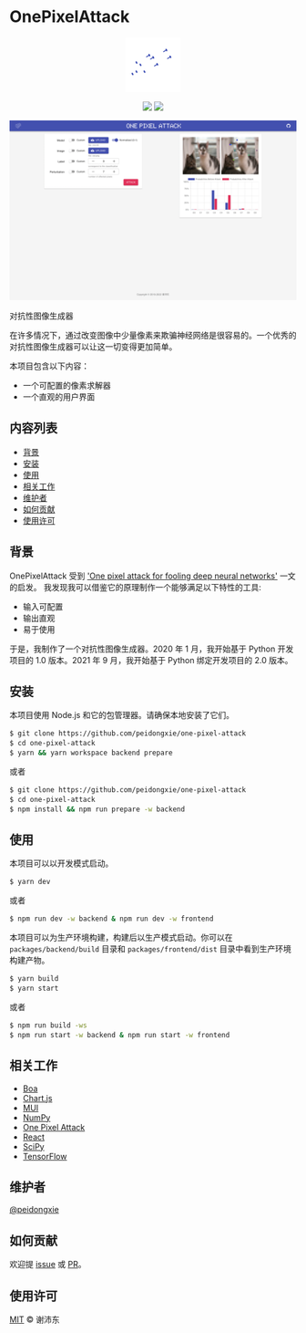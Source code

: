 # OnePixelAttack

<p align="center">
  <img src="https://raw.githubusercontent.com/peidongxie/one-pixel-attack/main/packages/frontend/public/static/logo/logo-96.png">
</p>
<p align="center">
  <img src="https://img.shields.io/github/license/peidongxie/one-pixel-attack" />
  <img src="https://img.shields.io/github/package-json/v/peidongxie/one-pixel-attack" />
</p>
<p align="center">
  <img src="demo.png">
</p>

对抗性图像生成器

在许多情况下，通过改变图像中少量像素来欺骗神经网络是很容易的。一个优秀的对抗性图像生成器可以让这一切变得更加简单。

本项目包含以下内容：

- 一个可配置的像素求解器
- 一个直观的用户界面

## 内容列表

- [背景](#背景)
- [安装](#安装)
- [使用](#使用)
- [相关工作](#相关工作)
- [维护者](#维护者)
- [如何贡献](#如何贡献)
- [使用许可](#使用许可)

## 背景

OnePixelAttack 受到 ['One pixel attack for fooling deep neural networks'](https://arxiv.org/abs/1710.08864) 一文的启发。 我发现我可以借鉴它的原理制作一个能够满足以下特性的工具:

- 输入可配置
- 输出直观
- 易于使用

于是，我制作了一个对抗性图像生成器。2020 年 1 月，我开始基于 Python 开发项目的 1.0 版本。2021 年 9 月，我开始基于 Python 绑定开发项目的 2.0 版本。

## 安装

本项目使用 Node.js 和它的包管理器。请确保本地安装了它们。

```sh
$ git clone https://github.com/peidongxie/one-pixel-attack
$ cd one-pixel-attack
$ yarn && yarn workspace backend prepare
```

或者

```sh
$ git clone https://github.com/peidongxie/one-pixel-attack
$ cd one-pixel-attack
$ npm install && npm run prepare -w backend
```

## 使用

本项目可以以开发模式启动。

```sh
$ yarn dev
```

或者

```sh
$ npm run dev -w backend & npm run dev -w frontend
```

本项目可以为生产环境构建，构建后以生产模式启动。你可以在 `packages/backend/build` 目录和 `packages/frontend/dist` 目录中看到生产环境构建产物。

```sh
$ yarn build
$ yarn start
```

或者

```sh
$ npm run build -ws
$ npm run start -w backend & npm run start -w frontend
```

## 相关工作

- [Boa](https://github.com/imgcook/boa)
- [Chart.js](https://github.com/chartjs/Chart.js)
- [MUI](https://github.com/mui-org/material-ui)
- [NumPy](https://github.com/numpy/numpy)
- [One Pixel Attack](https://github.com/Hyperparticle/one-pixel-attack-keras)
- [React](https://github.com/facebook/react)
- [SciPy](https://github.com/scipy/scipy)
- [TensorFlow](https://github.com/tensorflow/tensorflow)

## 维护者

[@peidongxie](https://github.com/peidongxie)

## 如何贡献

欢迎提 [issue](https://github.com/peidongxie/one-pixel-attack/issues/new) 或 [PR](https://github.com/peidongxie/one-pixel-attack/compare)。

## 使用许可

[MIT](LICENSE) © 谢沛东

